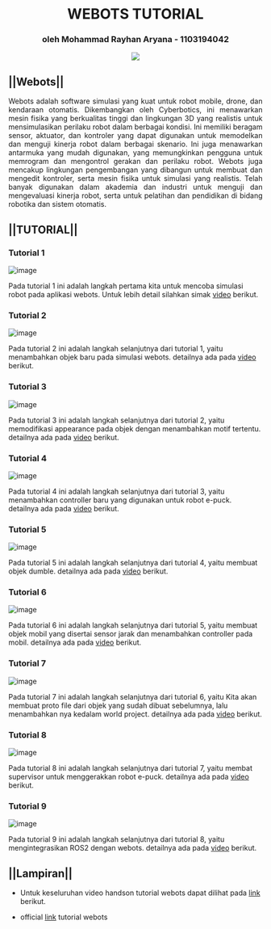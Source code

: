 <h1 align="center">WEBOTS TUTORIAL</h1>
<h3 align="center"> oleh Mohammad Rayhan Aryana - 1103194042</h3>

<p align="center">
  <img src="https://cyberbotics.com/assets/images/webots.png" />
</p>

## ||Webots||
<p style='text-align: justify;'> Webots adalah software simulasi yang kuat untuk robot mobile, drone, dan kendaraan otomatis. Dikembangkan oleh Cyberbotics, ini menawarkan mesin fisika yang berkualitas tinggi dan lingkungan 3D yang realistis untuk mensimulasikan perilaku robot dalam berbagai kondisi. Ini memiliki beragam sensor, aktuator, dan kontroler yang dapat digunakan untuk memodelkan dan menguji kinerja robot dalam berbagai skenario. Ini juga menawarkan antarmuka yang mudah digunakan, yang memungkinkan pengguna untuk memrogram dan mengontrol gerakan dan perilaku robot. Webots juga mencakup lingkungan pengembangan yang dibangun untuk membuat dan mengedit kontroler, serta mesin fisika untuk simulasi yang realistis. Telah banyak digunakan dalam akademia dan industri untuk menguji dan mengevaluasi kinerja robot, serta untuk pelatihan dan pendidikan di bidang robotika dan sistem otomatis. </p>

## ||TUTORIAL||
### Tutorial 1
![image](assets/.rayhan_tutor1.jpg)

Pada tutorial 1 ini adalah langkah pertama kita untuk mencoba simulasi robot pada aplikasi webots. Untuk lebih detail silahkan simak [video](https://drive.google.com/file/d/1rpDHphARn-PJs7L2p-O8WhMkEF_bj2Xl/view?usp=share_link) berikut.

### Tutorial 2
![image](assets/.rayhan_tutor2.jpg)

Pada tutorial 2 ini adalah langkah selanjutnya dari tutorial 1, yaitu menambahkan objek baru pada simulasi webots. detailnya ada pada  [video](https://drive.google.com/file/d/1CeknyKX7h846-fSv6CGGreeMF0pSgqoI/view?usp=share_link) berikut.

### Tutorial 3
![image](assets/.rayhan_tutor3.jpg)

Pada tutorial 3 ini adalah langkah selanjutnya dari tutorial 2, yaitu memodifikasi appearance pada objek dengan menambahkan motif tertentu. detailnya ada pada  [video](https://drive.google.com/file/d/1wrYHR0iL7-zRhZVd8kgANgTAsCCpOV8n/view?usp=share_link) berikut.

### Tutorial 4
![image](assets/rayhan_tutor4.jpg)

Pada tutorial 4 ini adalah langkah selanjutnya dari tutorial 3, yaitu menambahkan controller baru yang digunakan untuk robot e-puck. detailnya ada pada  [video](https://drive.google.com/file/d/1_fZDomgHQbBIe-Nbt1IhU9-WlucJH6hu/view?usp=share_link) berikut.

### Tutorial 5
![image](assets/rayhan_tutor5.jpg)

Pada tutorial 5 ini adalah langkah selanjutnya dari tutorial 4, yaitu membuat objek dumble. detailnya ada pada  [video](https://drive.google.com/file/d/1LOFefJZocSt8gRSV1sXY_J-sEpp_InCU/view?usp=share_link) berikut.

### Tutorial 6
![image](assets/.rayhan_tutor6.jpg)

Pada tutorial 6 ini adalah langkah selanjutnya dari tutorial 5, yaitu membuat objek mobil yang disertai sensor jarak dan menambahkan controller pada mobil. detailnya ada pada  [video](https://drive.google.com/file/d/136ySIm7SC3iW6fHrKqeydQ4Zob1ekG9S/view?usp=share_link) berikut.

### Tutorial 7
![image](assets/.rayhan_tutor7.jpg)

Pada tutorial 7 ini adalah langkah selanjutnya dari tutorial 6, yaitu Kita akan membuat proto file dari objek yang sudah dibuat sebelumnya, lalu menambahkan nya kedalam world project. detailnya ada pada  [video](https://drive.google.com/file/d/1iUeyBzCFATbqeVbP4csNqrR9nNKppgFG/view?usp=share_link) berikut.

### Tutorial 8
![image](assets/.rayhan_tutor8.jpg)

Pada tutorial 8 ini adalah langkah selanjutnya dari tutorial 7, yaitu membat supervisor untuk menggerakkan robot e-puck. detailnya ada pada  [video](https://drive.google.com/file/d/1V65ZynpoiyqwcIPgChhxE-YhAvj74f2X/view?usp=share_link) berikut.

### Tutorial 9
![image](https://global.discourse-cdn.com/business7/uploads/ros/optimized/2X/e/e2b80a2e45b12a397dbfebddb3abe92a1b4ce921_2_839x1023.png)

Pada tutorial 9 ini adalah langkah selanjutnya dari tutorial 8, yaitu mengintegrasikan ROS2 dengan webots. detailnya ada pada  [video](https://drive.google.com/file/d/1nnLvOX4FKm46k9ZE6wSOsLJ4T_DKh0D6/view?usp=share_link) berikut.

## ||Lampiran||
- Untuk keseluruhan video handson tutorial webots dapat dilihat pada [link](https://drive.google.com/drive/folders/1WM1xqk4LSIQ5sRmZVbcmGTCjSrJrNtKh?usp=share_link) berikut.

- official [link](https://drive.google.com/drive/folders/1WM1xqk4LSIQ5sRmZVbcmGTCjSrJrNtKh?usp=share_link) tutorial webots  
